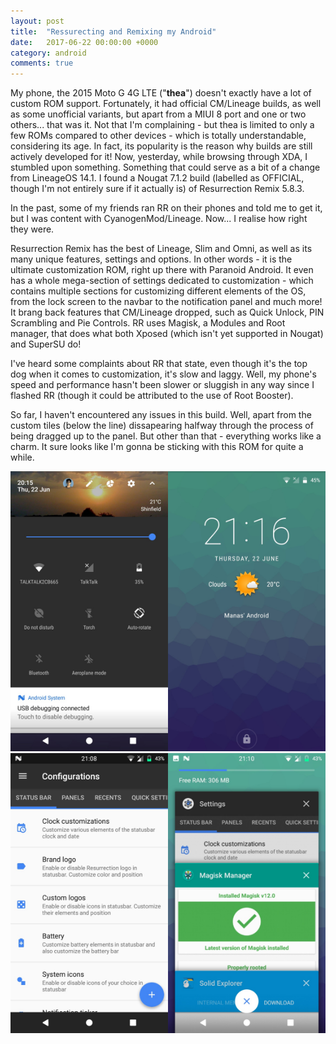 ```yaml
---
layout: post
title:  "Ressurecting and Remixing my Android"
date:   2017-06-22 00:00:00 +0000
category: android
comments: true
---
```

My phone, the 2015 Moto G 4G LTE ("**thea**") doesn't exactly have a lot of custom ROM support. Fortunately, it had official CM/Lineage builds, as well as some unofficial variants, but apart from a MIUI 8 port and one or two others... that was it. Not that I'm complaining - but thea is limited to only a few ROMs compared to other devices - which is totally understandable, considering its age. In fact, its popularity is the reason why builds are still actively developed for it! Now, yesterday, while browsing through XDA, I stumbled upon something. Something that could serve as a bit of a change from LineageOS 14.1. I found a Nougat 7.1.2 build (labelled as OFFICIAL, though I'm not entirely sure if it actually is) of Resurrection Remix 5.8.3. 

In the past, some of my friends ran RR on their phones and told me to get it, but I was content with CyanogenMod/Lineage. Now... I realise how right they were.

Resurrection Remix has the best of Lineage, Slim and Omni, as well as its many unique features, settings and options. In other words - it is the ultimate customization ROM, right up there with Paranoid Android. It even has a whole mega-section of settings dedicated to customization - which contains multiple sections for customizing different elements of the OS, from the lock screen to the navbar to the notification panel and much more! It brang back features that CM/Lineage dropped, such as Quick Unlock, PIN Scrambling and Pie Controls. RR uses Magisk, a Modules and Root manager, that does what both Xposed (which isn't yet supported in Nougat) and SuperSU do!

I've heard some complaints about RR that state, even though it's the top dog when it comes to customization, it's slow and laggy. Well, my phone's speed and performance hasn't been slower or sluggish in any way since I flashed RR (though it could be attributed to the use of Root Booster). 

So far, I haven't encountered any issues in this build. Well, apart from the custom tiles (below the line) dissapearing halfway through the process of being dragged up to the panel. But other than that - everything works like a charm. It sure looks like I'm gonna be sticking with this ROM for quite a while.

<img style="float: left; width: 50%;" src="/res/posts_res/RR.jpg"/>
<img style="width: 50%;" src="/res/posts_res/LockScreen.jpg"/>
<img style="float: left; width: 50%;" src="/res/posts_res/Customize.jpg"/>
<img style="width: 50%;" src="/res/posts_res/Recents.jpg"/>